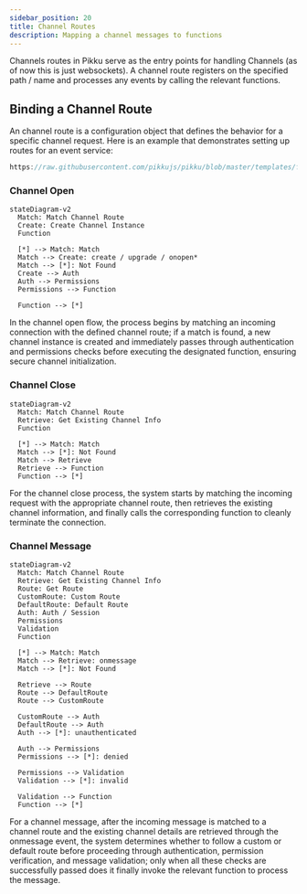 ```yaml
---
sidebar_position: 20
title: Channel Routes
description: Mapping a channel messages to functions 
---
```


Channels routes in Pikku serve as the entry points for handling Channels (as of now this is just websockets). A channel route registers on the specified path / name and processes any events by calling the relevant functions. 

## Binding a Channel Route

An channel route is a configuration object that defines the behavior for a specific channel request. Here is an example that demonstrates setting up routes for an event service:

```typescript reference title="events.channel.ts"
https://raw.githubusercontent.com/pikkujs/pikku/blob/master/templates/functions/src/channel.routes.ts
```

### Channel Open

```mermaid
stateDiagram-v2
  Match: Match Channel Route
  Create: Create Channel Instance
  Function

  [*] --> Match: Match
  Match --> Create: create / upgrade / onopen*
  Match --> [*]: Not Found
  Create --> Auth
  Auth --> Permissions
  Permissions --> Function

  Function --> [*]
```

In the channel open flow, the process begins by matching an incoming connection with the defined channel route; if a match is found, a new channel instance is created and immediately passes through authentication and permissions checks before executing the designated function, ensuring secure channel initialization.

### Channel Close

```mermaid
stateDiagram-v2
  Match: Match Channel Route
  Retrieve: Get Existing Channel Info
  Function

  [*] --> Match: Match
  Match --> [*]: Not Found
  Match --> Retrieve
  Retrieve --> Function
  Function --> [*]
```

For the channel close process, the system starts by matching the incoming request with the appropriate channel route, then retrieves the existing channel information, and finally calls the corresponding function to cleanly terminate the connection.

### Channel Message

```mermaid
stateDiagram-v2
  Match: Match Channel Route
  Retrieve: Get Existing Channel Info
  Route: Get Route
  CustomRoute: Custom Route
  DefaultRoute: Default Route
  Auth: Auth / Session
  Permissions
  Validation
  Function

  [*] --> Match: Match
  Match --> Retrieve: onmessage
  Match --> [*]: Not Found

  Retrieve --> Route
  Route --> DefaultRoute
  Route --> CustomRoute

  CustomRoute --> Auth
  DefaultRoute --> Auth
  Auth --> [*]: unauthenticated

  Auth --> Permissions
  Permissions --> [*]: denied

  Permissions --> Validation
  Validation --> [*]: invalid

  Validation --> Function
  Function --> [*]
```

For a channel message, after the incoming message is matched to a channel route and the existing channel details are retrieved through the onmessage event, the system determines whether to follow a custom or default route before proceeding through authentication, permission verification, and message validation; only when all these checks are successfully passed does it finally invoke the relevant function to process the message.
